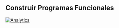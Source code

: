Construir Programas Funcionales
--------

[![Analytics](https://ga-beacon.appspot.com/UA-74043032-1/malobato/java8-the-missing-tutorial/07-building-functional-programs)](https://github.com/igrigorik/ga-beacon)
